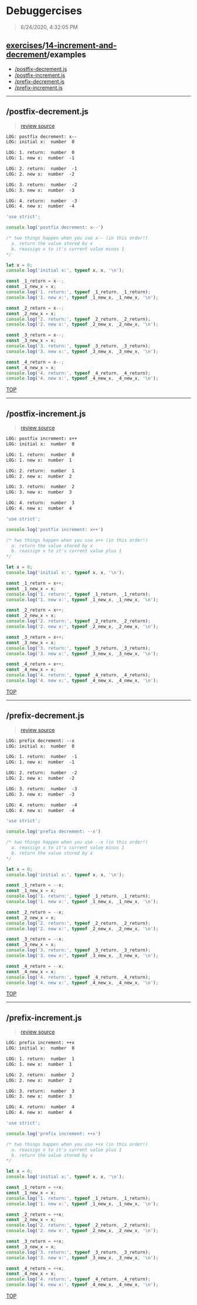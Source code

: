 # Debuggercises 

> 6/24/2020, 4:32:05 PM 

## [exercises](../../README.md)/[14-increment-and-decrement](../README.md)/examples 

- [/postfix-decrement.js](#postfix-decrementjs)  
- [/postfix-increment.js](#postfix-incrementjs)  
- [/prefix-decrement.js](#prefix-decrementjs)  
- [/prefix-increment.js](#prefix-incrementjs)  
---

## /postfix-decrement.js 

>  
>
> [review source](../../../exercises/14-increment-and-decrement/examples/postfix-decrement.js)

```txt
LOG: postfix decrement: x--
LOG: initial x:  number  0  

LOG: 1. return:  number  0
LOG: 1. new x:  number  -1  

LOG: 2. return:  number  -1
LOG: 2. new x:  number  -2  

LOG: 3. return:  number  -2
LOG: 3. new x:  number  -3  

LOG: 4. return:  number  -3
LOG: 4. new x:  number  -4  

```

```js
'use strict';

console.log('postfix decrement: x--')

/* two things happen when you use x-- (in this order!)
  a. return the value stored by x
  b. reassign x to it's current value minus 1
*/

let x = 0;
console.log('initial x:', typeof x, x, '\n');

const _1_return = x--;
const _1_new_x = x;
console.log('1. return:', typeof _1_return, _1_return);
console.log('1. new x:', typeof _1_new_x, _1_new_x, '\n');

const _2_return = x--;
const _2_new_x = x;
console.log('2. return:', typeof _2_return, _2_return);
console.log('2. new x:', typeof _2_new_x, _2_new_x, '\n');

const _3_return = x--;
const _3_new_x = x;
console.log('3. return:', typeof _3_return, _3_return);
console.log('3. new x:', typeof _3_new_x, _3_new_x, '\n');

const _4_return = x--;
const _4_new_x = x;
console.log('4. return:', typeof _4_return, _4_return);
console.log('4. new x:', typeof _4_new_x, _4_new_x, '\n');


```

[TOP](#debuggercises)

---

## /postfix-increment.js 

>  
>
> [review source](../../../exercises/14-increment-and-decrement/examples/postfix-increment.js)

```txt
LOG: postfix increment: x++
LOG: initial x:  number  0  

LOG: 1. return:  number  0
LOG: 1. new x:  number  1  

LOG: 2. return:  number  1
LOG: 2. new x:  number  2  

LOG: 3. return:  number  2
LOG: 3. new x:  number  3  

LOG: 4. return:  number  3
LOG: 4. new x:  number  4  

```

```js
'use strict';

console.log('postfix increment: x++')

/* two things happen when you use x++ (in this order!)
  a. return the value stored by x
  b. reassign x to it's current value plus 1
*/

let x = 0;
console.log('initial x:', typeof x, x, '\n');

const _1_return = x++;
const _1_new_x = x;
console.log('1. return:', typeof _1_return, _1_return);
console.log('1. new x:', typeof _1_new_x, _1_new_x, '\n');

const _2_return = x++;
const _2_new_x = x;
console.log('2. return:', typeof _2_return, _2_return);
console.log('2. new x:', typeof _2_new_x, _2_new_x, '\n');

const _3_return = x++;
const _3_new_x = x;
console.log('3. return:', typeof _3_return, _3_return);
console.log('3. new x:', typeof _3_new_x, _3_new_x, '\n');

const _4_return = x++;
const _4_new_x = x;
console.log('4. return:', typeof _4_return, _4_return);
console.log('4. new x:', typeof _4_new_x, _4_new_x, '\n');


```

[TOP](#debuggercises)

---

## /prefix-decrement.js 

>  
>
> [review source](../../../exercises/14-increment-and-decrement/examples/prefix-decrement.js)

```txt
LOG: prefix decrement: --x
LOG: initial x:  number  0  

LOG: 1. return:  number  -1
LOG: 1. new x:  number  -1  

LOG: 2. return:  number  -2
LOG: 2. new x:  number  -2  

LOG: 3. return:  number  -3
LOG: 3. new x:  number  -3  

LOG: 4. return:  number  -4
LOG: 4. new x:  number  -4  

```

```js
'use strict';

console.log('prefix decrement: --x')

/* two things happen when you use --x (in this order!)
  a. reassign x to it's current value minus 1
  b. return the value stored by x
*/

let x = 0;
console.log('initial x:', typeof x, x, '\n');

const _1_return = --x;
const _1_new_x = x;
console.log('1. return:', typeof _1_return, _1_return);
console.log('1. new x:', typeof _1_new_x, _1_new_x, '\n');

const _2_return = --x;
const _2_new_x = x;
console.log('2. return:', typeof _2_return, _2_return);
console.log('2. new x:', typeof _2_new_x, _2_new_x, '\n');

const _3_return = --x;
const _3_new_x = x;
console.log('3. return:', typeof _3_return, _3_return);
console.log('3. new x:', typeof _3_new_x, _3_new_x, '\n');

const _4_return = --x;
const _4_new_x = x;
console.log('4. return:', typeof _4_return, _4_return);
console.log('4. new x:', typeof _4_new_x, _4_new_x, '\n');


```

[TOP](#debuggercises)

---

## /prefix-increment.js 

>  
>
> [review source](../../../exercises/14-increment-and-decrement/examples/prefix-increment.js)

```txt
LOG: prefix increment: ++x
LOG: initial x:  number  0  

LOG: 1. return:  number  1
LOG: 1. new x:  number  1  

LOG: 2. return:  number  2
LOG: 2. new x:  number  2  

LOG: 3. return:  number  3
LOG: 3. new x:  number  3  

LOG: 4. return:  number  4
LOG: 4. new x:  number  4  

```

```js
'use strict';

console.log('prefix increment: ++x')

/* two things happen when you use ++x (in this order!)
  a. reassign x to it's current value plus 1
  b. return the value stored by x
*/

let x = 0;
console.log('initial x:', typeof x, x, '\n');

const _1_return = ++x;
const _1_new_x = x;
console.log('1. return:', typeof _1_return, _1_return);
console.log('1. new x:', typeof _1_new_x, _1_new_x, '\n');

const _2_return = ++x;
const _2_new_x = x;
console.log('2. return:', typeof _2_return, _2_return);
console.log('2. new x:', typeof _2_new_x, _2_new_x, '\n');

const _3_return = ++x;
const _3_new_x = x;
console.log('3. return:', typeof _3_return, _3_return);
console.log('3. new x:', typeof _3_new_x, _3_new_x, '\n');

const _4_return = ++x;
const _4_new_x = x;
console.log('4. return:', typeof _4_return, _4_return);
console.log('4. new x:', typeof _4_new_x, _4_new_x, '\n');


```

[TOP](#debuggercises)

